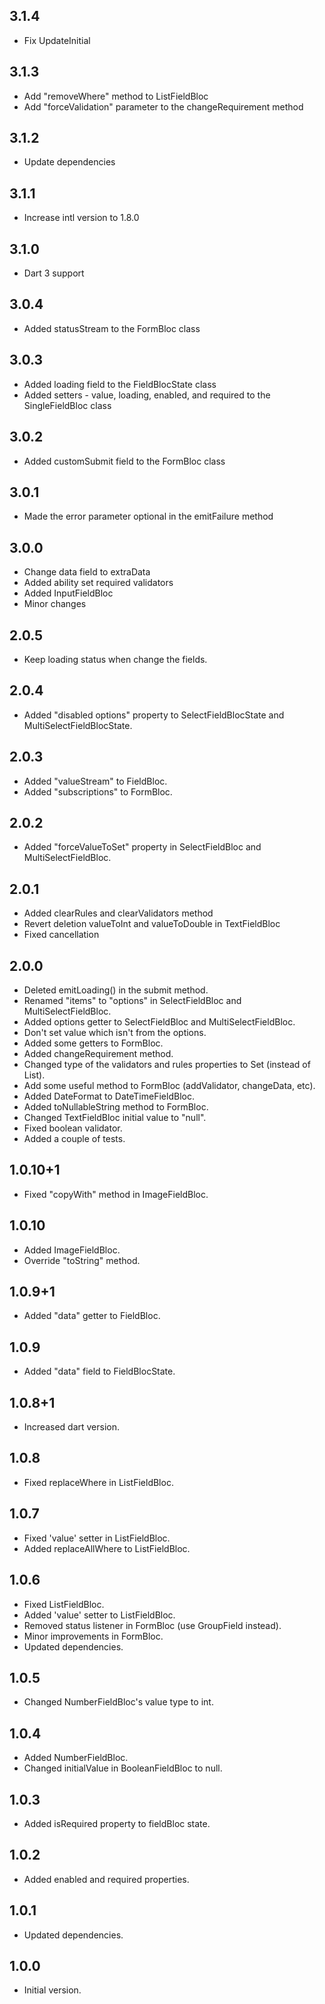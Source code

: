 ## 3.1.4
- Fix UpdateInitial

## 3.1.3
- Add "removeWhere" method to ListFieldBloc
- Add "forceValidation" parameter to the changeRequirement method

## 3.1.2
- Update dependencies

## 3.1.1
- Increase intl version to 1.8.0

## 3.1.0
- Dart 3 support

## 3.0.4
- Added statusStream to the FormBloc class

## 3.0.3
- Added loading field to the FieldBlocState class
- Added setters - value, loading, enabled, and required to the SingleFieldBloc class

## 3.0.2
- Added customSubmit field to the FormBloc class

## 3.0.1
- Made the error parameter optional in the emitFailure method

## 3.0.0
- Change data field to extraData
- Added ability set required validators
- Added InputFieldBloc
- Minor changes

## 2.0.5
- Keep loading status when change the fields.

## 2.0.4
- Added "disabled options" property to SelectFieldBlocState and MultiSelectFieldBlocState.

## 2.0.3
- Added "valueStream" to FieldBloc.
- Added "subscriptions" to FormBloc.

## 2.0.2
- Added "forceValueToSet" property in SelectFieldBloc and MultiSelectFieldBloc.


## 2.0.1
- Added clearRules and clearValidators method
- Revert deletion valueToInt and valueToDouble in TextFieldBloc
- Fixed cancellation

## 2.0.0
- Deleted emitLoading() in the submit method.
- Renamed "items" to "options" in SelectFieldBloc and MultiSelectFieldBloc.
- Added options getter to SelectFieldBloc and MultiSelectFieldBloc.
- Don't set value which isn't from the options.
- Added some getters to FormBloc.
- Added changeRequirement method.
- Changed type of the validators and rules properties to Set (instead of List).
- Add some useful method to FormBloc (addValidator, changeData, etc).
- Added DateFormat to DateTimeFieldBloc.
- Added toNullableString method to FormBloc.
- Changed TextFieldBloc initial value to "null".
- Fixed boolean validator.
- Added a couple of tests.

## 1.0.10+1
- Fixed "copyWith" method in ImageFieldBloc.

## 1.0.10
- Added ImageFieldBloc.
- Override "toString" method.

## 1.0.9+1
- Added "data" getter to FieldBloc.

## 1.0.9
- Added "data" field to FieldBlocState.

## 1.0.8+1
- Increased dart version.

## 1.0.8
- Fixed replaceWhere in ListFieldBloc.

## 1.0.7
- Fixed 'value' setter in ListFieldBloc.
- Added replaceAllWhere to ListFieldBloc.

## 1.0.6
- Fixed ListFieldBloc.
- Added 'value' setter to ListFieldBloc.
- Removed status listener in FormBloc (use GroupField instead).
- Minor improvements in FormBloc.
- Updated dependencies.

## 1.0.5
- Changed NumberFieldBloc's value type to int.

## 1.0.4
- Added NumberFieldBloc.
- Changed initialValue in BooleanFieldBloc to null.

## 1.0.3
- Added isRequired property to fieldBloc state.

## 1.0.2
- Added enabled and required properties.

## 1.0.1
- Updated dependencies.

## 1.0.0

- Initial version.

